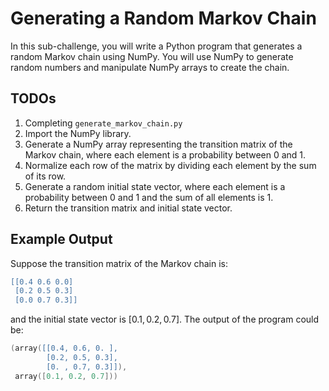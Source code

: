 # Generating a Random Markov Chain

In this sub-challenge, you will write a Python program that generates a random Markov chain using NumPy. You will use NumPy to generate random numbers and manipulate NumPy arrays to create the chain.

## TODOs

1. Completing `generate_markov_chain.py`
2. Import the NumPy library.
3. Generate a NumPy array representing the transition matrix of the Markov chain, where each element is a probability between 0 and 1.
4. Normalize each row of the matrix by dividing each element by the sum of its row.
5. Generate a random initial state vector, where each element is a probability between 0 and 1 and the sum of all elements is 1.
6. Return the transition matrix and initial state vector.

## Example Output

Suppose the transition matrix of the Markov chain is:

```lua
[[0.4 0.6 0.0]
 [0.2 0.5 0.3]
 [0.0 0.7 0.3]]
```

and the initial state vector is $[0.1, 0.2, 0.7]$. The output of the program could be:

```lua
(array([[0.4, 0.6, 0. ],
        [0.2, 0.5, 0.3],
        [0. , 0.7, 0.3]]),
 array([0.1, 0.2, 0.7]))
```
